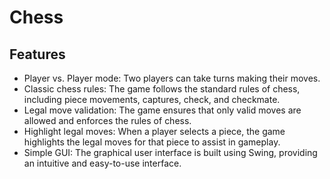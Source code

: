 # Chess
## Features

* Player vs. Player mode: Two players can take turns making their moves.
* Classic chess rules: The game follows the standard rules of chess, including piece movements, captures, check, and checkmate.
* Legal move validation: The game ensures that only valid moves are allowed and enforces the rules of chess.
* Highlight legal moves: When a player selects a piece, the game highlights the legal moves for that piece to assist in gameplay.
* Simple GUI: The graphical user interface is built using Swing, providing an intuitive and easy-to-use interface.